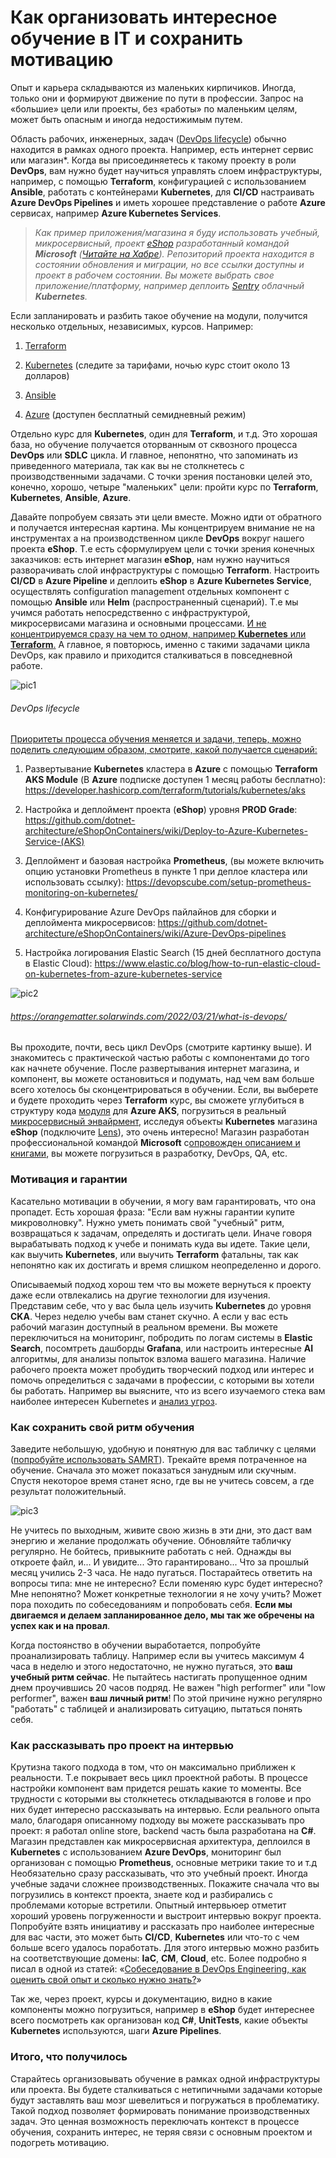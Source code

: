# Как организовать интересное обучение в IT и сохранить мотивацию

Опыт и карьера складываются из маленьких кирпичиков. Иногда, только они и формируют движение по пути в профессии. Запрос на «большие» цели или проекты, без «работы» по маленьким целям, может быть опасным и иногда недостижимым путем.

Область рабочих, инженерных, задач ([DevOps lifecycle](https://www.atlassian.com/devops)) обычно находится в рамках одного проекта. Например, есть интернет сервис или магазин*. Когда вы присоединяетесь к такому проекту в роли **DevOps**, вам нужно будет научиться управлять слоем инфраструктуры, например, с помощью **Terraform**, конфигурацией с использованием **Ansible**, работать с контейнерами **Kubernetes**, для **CI/CD** настраивать **Azure DevOps Pipelines** и иметь хорошее представление о работе **Azure** сервисах, например **Azure Kubernetes Services**.

> *Как пример приложения/магазина я буду использовать учебный, микросервисный, проект [eShop](https://github.com/dotnet/eShop) разработанный командой ***Microsoft*** ([Читайте на Хабре](https://habr.com/ru/articles/681172/)). Репозиторий проекта находится в состоянии обновления и миграции, но все ссылки доступны и проект в рабочем состоянии. Вы можете выбрать свое приложение/платформу, например деплоить [Sentry](https://github.com/getsentry/sentry) облачный ***Kubernetes***.*

Если запланировать и разбить такое обучение на модули, получится несколько отдельных, независимых, курсов. Например:

1. [Terraform](https://www.youtube.com/watch?v=R0CaxXhrfFE&list=PLg5SS_4L6LYujWDTYb-Zbofdl44Jxb2l8)

2. [Kubernetes](https://www.udemy.com/course/certified-kubernetes-administrator-with-practice-tests/) (следите за тарифами, ночью курс стоит около 13 долларов)

3. [Ansible](https://www.youtube.com/watch?v=Ck1SGolr6GI&list=PLg5SS_4L6LYufspdPupdynbMQTBnZd31N)

4. [Azure](https://www.pluralsight.com/cloud-guru/courses/az-104-microsoft-azure-administrator-certification-prep) (доступен бесплатный семидневный режим)

Отдельно курс для **Kubernetes**, один для **Terraform**, и т.д. Это хорошая база, но обучение получается оторванным от сквозного процесса **DevOps** или **SDLC** цикла. И главное, непонятно, что запоминать из приведенного материала, так как вы не столкнетесь с производственными задачами. С точки зрения постановки целей это, конечно, хорошо, четыре "маленьких" цели: пройти курс по **Terraform**, **Kubernetes**, **Ansible**, **Azure**.

Давайте попробуем связать эти цели вместе. Можно идти от обратного и получается интересная картина. Мы концентрируем внимание не на инструментах а на производственном цикле **DevOps** вокруг нашего проекта **eShop**. Т.е есть сформулируем цели с точки зрения конечных заказчиков: есть интернет магазин **eShop**, нам нужно научиться разворачивать слой инфраструктуры с помощью **Terraform**. Настроить **CI/CD** в **Azure Pipeline** и деплоить **eShop** в **Azure Kubernetes Service**, осуществлять configuration management отдельных компонент с помощью **Ansible** или **Helm** (распространенный сценарий). Т.е мы учимся работать непосредственно с инфраструктурой, микросервисами магазина и основными процессами. <ins>И не концентрируемся сразу на чем то одном, например **Kubernetes** или **Terraform**.</ins> А главное, я повторюсь, именно с такими задачами цикла DevOps, как правило и приходится сталкиваться в повседневной работе.

![pic1](https://habrastorage.org/r/w1560/getpro/habr/upload_files/b5e/0e2/91d/b5e0e291df43c4a7caeb985d54177be5.png)

###### DevOps lifecycle

<ins>Приоритеты процесса обучения меняется и задачи, теперь, можно поделить следующим образом, смотрите, какой получается сценарий:</ins>

1. Развертывание **Kubernetes** кластера в **Azure** с помощью **Terraform AKS Module** (В **Azure** подписке доступен 1 месяц работы бесплатно): https://developer.hashicorp.com/terraform/tutorials/kubernetes/aks

2. Настройка и деплоймент проекта (**eShop**) уровня **PROD Grade**:
https://github.com/dotnet-architecture/eShopOnContainers/wiki/Deploy-to-Azure-Kubernetes-Service-(AKS)

3. Деплоймент и базовая настройка **Prometheus**, (вы можете включить опцию установки Prometheus в пункте 1 при деплое кластера или использовать ссылку):
https://devopscube.com/setup-prometheus-monitoring-on-kubernetes/

4. Конфигурирование Azure DevOps пайлайнов для сборки и деплоймента микросервисов:
https://github.com/dotnet-architecture/eShopOnContainers/wiki/Azure-DevOps-pipelines

5. Настройка логирования  Elastic Search (15 дней бесплатного доступа в Elastic Cloud):
https://www.elastic.co/blog/how-to-run-elastic-cloud-on-kubernetes-from-azure-kubernetes-service

![pic2](https://habrastorage.org/r/w780/getpro/habr/upload_files/60e/da8/647/60eda864720b1ac3ed043ada6a7ef9ba.jpeg)

###### https://orangematter.solarwinds.com/2022/03/21/what-is-devops/

Вы проходите, почти, весь цикл DevOps (смотрите картинку выше). И знакомитесь с практической частью работы с компонентами до того как начнете обучение. После развертывания интернет магазина, и компонент, вы можете остановиться и подумать, над чем вам больше всего хотелось бы сконцентрироваться в обучении. Если, вы выберете и будете проходить через **Terraform** курс, вы сможете углубиться в структуру кода [модуля](https://developer.hashicorp.com/terraform/tutorials/kubernetes/aks) для **Azure AKS**, погрузиться в реальный [микросервисный энвайрмент](https://github.com/dotnet-architecture/eShopOnContainers/wiki/Deploy-to-Local-Kubernetes), исследуя объекты **Kubernetes** магазина **eShop** (подключите [Lens](https://k8slens.dev/)), это очень интересно! Магазин разработан профессиональной командой **Microsoft** с[опровожден описанием и книгами](https://habr.com/ru/articles/681172/), вы можете погрузиться в разработку, DevOps, QA, etc.

### Мотивация и гарантии

Касательно мотивации в обучении, я могу вам гарантировать, что она пропадет. Есть хорошая фраза: "Если вам нужны гарантии купите микроволновку". Нужно уметь понимать свой "учебный" ритм, возвращаться к задачам, определять и достигать цели. Иначе говоря вырабатывать подход к учебе и понимать куда вы идете. Такие цели, как выучить **Kubernetes**, или выучить **Terraform** фатальны, так как непонятно как их достигать и время слишком неопределенно и дорого.

Описываемый подход хорош тем что вы можете вернуться к проекту даже если отвлекались на другие технологии для изучения. Представим себе, что у вас была цель изучить **Kubernetes** до уровня **CKA**. Через неделю учебы вам станет скучно. А если у вас есть рабочий магазин доступный в реальном времени. Вы можете переключиться на мониторинг, побродить по логам системы в **Elastic Search**, посомтреть дашборды **Grafana**, или настроить интересные **AI** алгоритмы, для анализы попыток взлома вашего магазина. Наличие рабочего проекта может пробудить творческий подход или интерес и помочь определиться с задачами в профессии, с которыми вы хотели бы работать. Например вы выясните, что из всего изучаемого стека вам наиболее интересен Kubernetes и [анализ угроз](https://www.youtube.com/watch?v=2UiaNhtTtJE).

### Как сохранить свой ритм обучения

Заведите небольшую, удобную и понятную для вас табличку с целями ([попробуйте использовать SAMRT](https://medium.com/@telesis/why-certification-is-important-how-to-prepare-and-pass-aws-azure-and-gcp-exams-7f166a03eca)). Трекайте время потраченное на обучение. Сначала это может показаться занудным или скучным. Спустя некоторое время станет ясно, где вы не учитесь совсем, а где результат положительный.

![pic3](https://habrastorage.org/r/w780/getpro/habr/upload_files/0cb/4b6/bb2/0cb4b6bb2cd664386d96ef96da3d02aa.jpg)

Не учитесь по выходным, живите свою жизнь в эти дни, это даст вам энергию и желание продолжать обучение. Обновляйте табличку регулярно. Не бойтесь, привыкните работать с ней. Однажды вы откроете файл, и... И увидите... Это гарантировано... Что за прошлый месяц учились 2-3 часа. Не надо пугаться. Постарайтесь ответить на вопросы типа: мне не интересно? Если поменяю курс будет интересно? Мне непонятно? Может конкретные технологии я не хочу учить? Может пора походить по собеседованиям и попробовать себя. **Если мы двигаемся и делаем запланированное дело, мы так же обречены на успех как и на провал**.

Когда постоянство в обучении выработается, попробуйте проанализировать таблицу. Например если вы учитесь максимум 4 часа в неделю и этого недостаточно, не нужно пугаться, это **ваш учебный ритм сейчас**. Не пытайтесь настигать пропущенное одним днем проучившись 20 часов подряд. Не важен "high performer" или "low performer", важен **ваш личный ритм**! По этой причине нужно регулярно "работать" с таблицей и анализировать ситуацию, пытаться понять себя.

### Как рассказывать про проект на интервью

Крутизна такого подхода в том, что он максимально приближен к реальности. Т.е покрывает весь цикл проектной работы. В процессе настройки компонент вам придется решать какие то моменты. Все трудности с которыми вы столкнетесь откладываются в голове и про них будет интересно рассказывать на интервью. Если реального опыта мало, благодаря описанному подходу вы можете рассказывать про проект: я работал online store, backend часть была разработана на **C#**. Магазин представлен как микросервисная архитектура, деплоился в **Kubernetes** с использованием **Azure DevOps**, мониторинг был организован с помощью **Prometheus**, основные метрики такие то и т.д Необязательно сразу рассказывать, что это учебный проект. Иногда учебные задачи сложнее производственных. Покажите сначала что вы погрузились в контекст проекта, знаете код и разбирались с проблемами которые встретили. Опытный интервьюер отметит хороший уровень погруженности и выстроит интервью вокруг проекта. Попробуйте взять инициативу и рассказать про наиболее интересные для вас части, это может быть **CI/CD**, **Kubernetes** или что-то с чем больше всего удалось поработать. Для этого интервью можно разбить на соответствующие домены: **IaC**, **CM**, **Cloud**, etc. Более подробно я писал в одной из статей: «[Собеседование в DevOps Engineering, как оценить свой опыт и сколько нужно знать?](https://habr.com/ru/articles/560792/)»

Так же, через проект, курсы и документацию, видно в какие компоненты можно погрузиться, например в **eShop** будет интереснее всего посмотреть как организован код **C#**, **UnitTests**, какие объекты **Kubernetes** используются, шаги **Azure Pipelines**.

### Итого, что получилось

Старайтесь организовывать обучение в рамках одной инфраструктуры или проекта. Вы будете сталкиваться с нетипичными задачами которые будут заставлять ваш мозг шевелиться и погружаться в проблематику. Такой подход позволяет формировать понимание производственных задач. Это ценная возможность переключать контекст в процессе обучения, сохранить интерес, не теряя связи с основным проектом и подогреть мотивацию.
